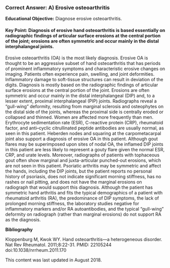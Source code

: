 
### Correct Answer: A) Erosive osteoarthritis 

**Educational Objective:** Diagnose erosive osteoarthritis.

#### **Key Point:** Diagnosis of erosive hand osteoarthritis is based essentially on radiographic findings of articular surface erosions at the central portion of the joint; erosions are often symmetric and occur mainly in the distal interphalangeal joints.

Erosive osteoarthritis (OA) is the most likely diagnosis. Erosive OA is thought to be an aggressive subset of hand osteoarthritis that has periods of prominent inflammatory symptoms and characteristic erosive changes on imaging. Patients often experience pain, swelling, and joint deformities. Inflammatory damage to soft-tissue structures can result in deviation of the digits. Diagnosis is mostly based on the radiographic findings of articular surface erosions at the central portion of the joint. Erosions are often symmetric and occur mainly in the distal interphalangeal (DIP) and, to a lesser extent, proximal interphalangeal (PIP) joints. Radiographs reveal a “gull-wing” deformity, resulting from marginal sclerosis and osteophytes on the distal side of the joints, whereas the proximal side is centrally eroded or collapsed and thinned. Women are affected more frequently than men. Erythrocyte sedimentation rate (ESR), C-reactive protein (CRP), rheumatoid factor, and anti–cyclic citrullinated peptide antibodies are usually normal, as seen in this patient. Heberden nodes and squaring at the carpometacarpal joint also support a diagnosis of erosive OA in this patient.
Although gout flares may be superimposed upon sites of nodal OA, the inflamed DIP joints in this patient are less likely to represent a gouty flare given the normal ESR, CRP, and urate levels. Moreover, radiographs of patients with tophaceous gout often show marginal and juxta-articular punched-out erosions, which are not seen in this patient.
Psoriatic arthritis may be symmetric and affect the hands, including the DIP joints, but the patient reports no personal history of psoriasis, does not indicate significant morning stiffness, has no rashes or nail pitting, and does not have the marginal erosions on radiograph that would support this diagnosis.
Although the patient has symmetric hand arthritis and fits the typical demographics of a patient with rheumatoid arthritis (RA), the predominance of DIP symptoms, the lack of prolonged morning stiffness, the laboratory studies negative for inflammatory markers and/or RA autoantibodies, and the typical “gull-wing” deformity on radiograph (rather than marginal erosions) do not support RA as the diagnosis.

**Bibliography**

Kloppenburg M, Kwok WY. Hand osteoarthritis—a heterogeneous disorder. Nat Rev Rheumatol. 2011;8:22-31. PMID: 22105244 doi:10.1038/nrrheum.2011.170

This content was last updated in August 2018.